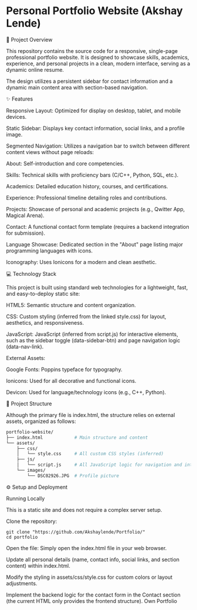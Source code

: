 # Personal Portfolio Website (Akshay Lende)

🌟 Project Overview

This repository contains the source code for a responsive, single-page professional portfolio website. It is designed to showcase skills, academics, experience, and personal projects in a clean, modern interface, serving as a dynamic online resume.

The design utilizes a persistent sidebar for contact information and a dynamic main content area with section-based navigation.

✨ Features

Responsive Layout: Optimized for display on desktop, tablet, and mobile devices.

Static Sidebar: Displays key contact information, social links, and a profile image.

Segmented Navigation: Utilizes a navigation bar to switch between different content views without page reloads:

About: Self-introduction and core competencies.

Skills: Technical skills with proficiency bars (C/C++, Python, SQL, etc.).

Academics: Detailed education history, courses, and certifications.

Experience: Professional timeline detailing roles and contributions.

Projects: Showcase of personal and academic projects (e.g., Qwitter App, Magical Arena).

Contact: A functional contact form template (requires a backend integration for submission).

Language Showcase: Dedicated section in the "About" page listing major programming languages with icons.

Iconography: Uses Ionicons for a modern and clean aesthetic.

💻 Technology Stack

This project is built using standard web technologies for a lightweight, fast, and easy-to-deploy static site:

HTML5: Semantic structure and content organization.

CSS: Custom styling (inferred from the linked style.css) for layout, aesthetics, and responsiveness.

JavaScript: JavaScript (inferred from script.js) for interactive elements, such as the sidebar toggle (data-sidebar-btn) and page navigation logic (data-nav-link).

External Assets:

Google Fonts: Poppins typeface for typography.

Ionicons: Used for all decorative and functional icons.

Devicon: Used for language/technology icons (e.g., C++, Python).

📂 Project Structure

Although the primary file is index.html, the structure relies on external assets, organized as follows:
```bash
portfolio-website/
├── index.html            # Main structure and content
└── assets/
    ├── css/
    │   └── style.css     # All custom CSS styles (inferred)
    ├── js/
    │   └── script.js     # All JavaScript logic for navigation and interactivity (inferred)
    └── images/
        └── DSC02926.JPG  # Profile picture

```

⚙️ Setup and Deployment

Running Locally

This is a static site and does not require a complex server setup.

Clone the repository:
```
git clone "https://github.com/Akshaylende/Portfolio/"
cd portfolio
```

Open the file: Simply open the index.html file in your web browser.


Update all personal details (name, contact info, social links, and section content) within index.html.

Modify the styling in assets/css/style.css for custom colors or layout adjustments.

Implement the backend logic for the contact form in the Contact section (the current HTML only provides the frontend structure).
Own Portfolio 
